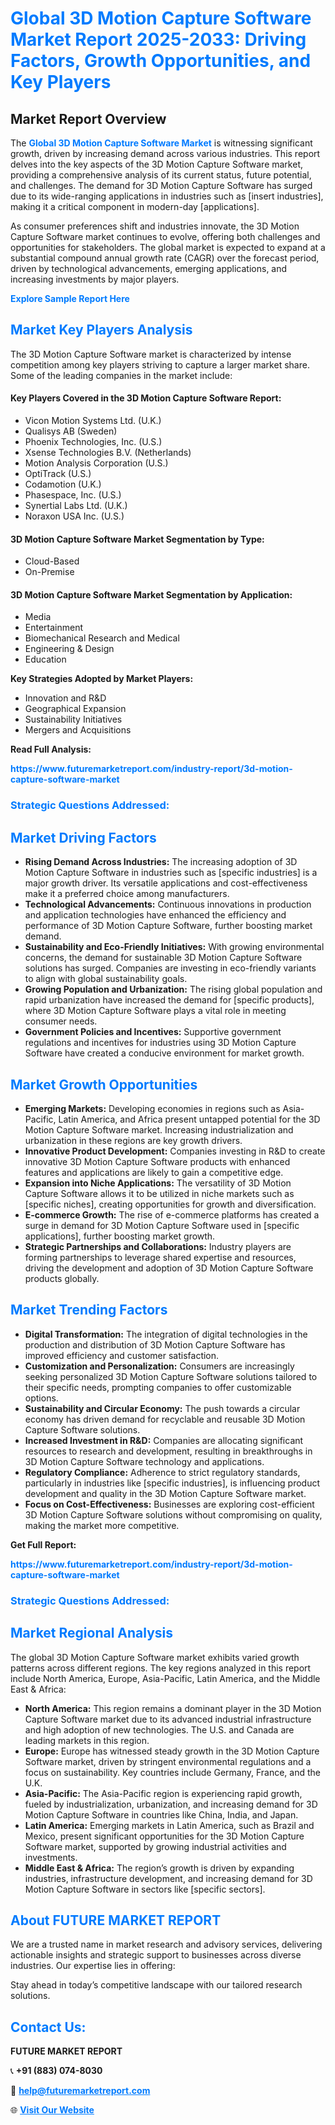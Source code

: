 <h1 style="color: #007BFF;">Global 3D Motion Capture Software Market Report 2025-2033: Driving Factors, Growth Opportunities, and Key Players</h1>

<section id="overview">
<h2>Market Report Overview</h2>
<p>The <a href="https://www.futuremarketreport.com/industry-report/3d-motion-capture-software-market" style="color: #007BFF; text-decoration: none;"><strong>Global 3D Motion Capture Software Market</strong></a> is witnessing significant growth, driven by increasing demand across various industries. This report delves into the key aspects of the 3D Motion Capture Software market, providing a comprehensive analysis of its current status, future potential, and challenges. The demand for 3D Motion Capture Software has surged due to its wide-ranging applications in industries such as [insert industries], making it a critical component in modern-day [applications].</p>
<p>As consumer preferences shift and industries innovate, the 3D Motion Capture Software market continues to evolve, offering both challenges and opportunities for stakeholders. The global market is expected to expand at a substantial compound annual growth rate (CAGR) over the forecast period, driven by technological advancements, emerging applications, and increasing investments by major players.</p>
</section>

<section id="overview">
<p><a href="https://www.futuremarketreport.com/request-sample/reportId=53483" style="color: #007BFF; text-decoration: none;"><strong>Explore Sample Report Here</strong></a></p>
</section>

<section id="key-players">
<h2 style="color: #007BFF;">Market Key Players Analysis</h2>
<p>The 3D Motion Capture Software market is characterized by intense competition among key players striving to capture a larger market share. Some of the leading companies in the market include:</p>
<h4>Key Players Covered in the 3D Motion Capture Software Report:</h4>
<ul><li>Vicon Motion Systems Ltd. (U.K.)</li><li>Qualisys AB (Sweden)</li><li>Phoenix Technologies, Inc. (U.S.)</li><li>Xsense Technologies B.V. (Netherlands)</li><li>Motion Analysis Corporation (U.S.)</li><li>OptiTrack (U.S.)</li><li>Codamotion (U.K.)</li><li>Phasespace, Inc. (U.S.)</li><li>Synertial Labs Ltd. (U.K.)</li><li>Noraxon USA Inc. (U.S.)</li></ul>
<h4>3D Motion Capture Software Market Segmentation by Type:</h4>
<ul><li>Cloud-Based</li><li>On-Premise</li></ul>

<h4>3D Motion Capture Software Market Segmentation by Application:</h4>
<ul><li>Media</li><li>Entertainment</li><li>Biomechanical Research and Medical</li><li>Engineering &amp; Design</li><li>Education</li></ul>
<p><strong>Key Strategies Adopted by Market Players:</strong></p>
<ul>
<li>Innovation and R&D</li>
<li>Geographical Expansion</li>
<li>Sustainability Initiatives</li>
<li>Mergers and Acquisitions</li>
</ul>
</section>

<section>
<p><strong>Read Full Analysis: </strong></p><a href="https://www.futuremarketreport.com/industry-report/3d-motion-capture-software-market" style="color: #007BFF; text-decoration: none;"><strong>https://www.futuremarketreport.com/industry-report/3d-motion-capture-software-market</strong></a>
<h3 style="color: #007BFF;">Strategic Questions Addressed:</h3>
</section>

<section id="driving-factors">
<h2 style="color: #007BFF;">Market Driving Factors</h2>
<ul>
<li><strong>Rising Demand Across Industries:</strong> The increasing adoption of 3D Motion Capture Software in industries such as [specific industries] is a major growth driver. Its versatile applications and cost-effectiveness make it a preferred choice among manufacturers.</li>
<li><strong>Technological Advancements:</strong> Continuous innovations in production and application technologies have enhanced the efficiency and performance of 3D Motion Capture Software, further boosting market demand.</li>
<li><strong>Sustainability and Eco-Friendly Initiatives:</strong> With growing environmental concerns, the demand for sustainable 3D Motion Capture Software solutions has surged. Companies are investing in eco-friendly variants to align with global sustainability goals.</li>
<li><strong>Growing Population and Urbanization:</strong> The rising global population and rapid urbanization have increased the demand for [specific products], where 3D Motion Capture Software plays a vital role in meeting consumer needs.</li>
<li><strong>Government Policies and Incentives:</strong> Supportive government regulations and incentives for industries using 3D Motion Capture Software have created a conducive environment for market growth.</li>
</ul>
</section>

<section id="growth-opportunities">
<h2 style="color: #007BFF;">Market Growth Opportunities</h2>
<ul>
<li><strong>Emerging Markets:</strong> Developing economies in regions such as Asia-Pacific, Latin America, and Africa present untapped potential for the 3D Motion Capture Software market. Increasing industrialization and urbanization in these regions are key growth drivers.</li>
<li><strong>Innovative Product Development:</strong> Companies investing in R&D to create innovative 3D Motion Capture Software products with enhanced features and applications are likely to gain a competitive edge.</li>
<li><strong>Expansion into Niche Applications:</strong> The versatility of 3D Motion Capture Software allows it to be utilized in niche markets such as [specific niches], creating opportunities for growth and diversification.</li>
<li><strong>E-commerce Growth:</strong> The rise of e-commerce platforms has created a surge in demand for 3D Motion Capture Software used in [specific applications], further boosting market growth.</li>
<li><strong>Strategic Partnerships and Collaborations:</strong> Industry players are forming partnerships to leverage shared expertise and resources, driving the development and adoption of 3D Motion Capture Software products globally.</li>
</ul>
</section>

<section id="trending-factors">
<h2 style="color: #007BFF;">Market Trending Factors</h2>
<ul>
<li><strong>Digital Transformation:</strong> The integration of digital technologies in the production and distribution of 3D Motion Capture Software has improved efficiency and customer satisfaction.</li>
<li><strong>Customization and Personalization:</strong> Consumers are increasingly seeking personalized 3D Motion Capture Software solutions tailored to their specific needs, prompting companies to offer customizable options.</li>
<li><strong>Sustainability and Circular Economy:</strong> The push towards a circular economy has driven demand for recyclable and reusable 3D Motion Capture Software solutions.</li>
<li><strong>Increased Investment in R&D:</strong> Companies are allocating significant resources to research and development, resulting in breakthroughs in 3D Motion Capture Software technology and applications.</li>
<li><strong>Regulatory Compliance:</strong> Adherence to strict regulatory standards, particularly in industries like [specific industries], is influencing product development and quality in the 3D Motion Capture Software market.</li>
<li><strong>Focus on Cost-Effectiveness:</strong> Businesses are exploring cost-efficient 3D Motion Capture Software solutions without compromising on quality, making the market more competitive.</li>
</ul>
</section>

<section>
<p><strong>Get Full Report: </strong></p><a href="https://www.futuremarketreport.com/industry-report/3d-motion-capture-software-market" style="color: #007BFF; text-decoration: none;"><strong>https://www.futuremarketreport.com/industry-report/3d-motion-capture-software-market</strong></a>
<h3 style="color: #007BFF;">Strategic Questions Addressed:</h3>
</section>


<section id="regional-analysis">
<h2 style="color: #007BFF;">Market Regional Analysis</h2>
<p>The global 3D Motion Capture Software market exhibits varied growth patterns across different regions. The key regions analyzed in this report include North America, Europe, Asia-Pacific, Latin America, and the Middle East & Africa:</p>
<ul>
<li><strong>North America:</strong> This region remains a dominant player in the 3D Motion Capture Software market due to its advanced industrial infrastructure and high adoption of new technologies. The U.S. and Canada are leading markets in this region.</li>
<li><strong>Europe:</strong> Europe has witnessed steady growth in the 3D Motion Capture Software market, driven by stringent environmental regulations and a focus on sustainability. Key countries include Germany, France, and the U.K.</li>
<li><strong>Asia-Pacific:</strong> The Asia-Pacific region is experiencing rapid growth, fueled by industrialization, urbanization, and increasing demand for 3D Motion Capture Software in countries like China, India, and Japan.</li>
<li><strong>Latin America:</strong> Emerging markets in Latin America, such as Brazil and Mexico, present significant opportunities for the 3D Motion Capture Software market, supported by growing industrial activities and investments.</li>
<li><strong>Middle East & Africa:</strong> The region’s growth is driven by expanding industries, infrastructure development, and increasing demand for 3D Motion Capture Software in sectors like [specific sectors].</li>
</ul>
</section>

<footer>
<h2 style="color: #007BFF;">About FUTURE MARKET REPORT</h2>
<p>We are a trusted name in market research and advisory services, delivering actionable insights and strategic support to businesses across diverse industries. Our expertise lies in offering:</p>

<p>Stay ahead in today’s competitive landscape with our tailored research solutions.</p>

<h2 style="color: #007BFF;">Contact Us:</h2>
<p><strong>FUTURE MARKET REPORT</strong></p>
<p>📞 <strong>+91 (883) 074-8030</strong></p>
<p>📧 <strong><a href="mailto:help@futuremarketreport.com" style="color: #007BFF;">help@futuremarketreport.com</a></strong></p>
<p>🌐 <strong><a href="https://www.futuremarketreport.com/" style="color: #007BFF;">Visit Our Website</a></strong></p>
</footer>